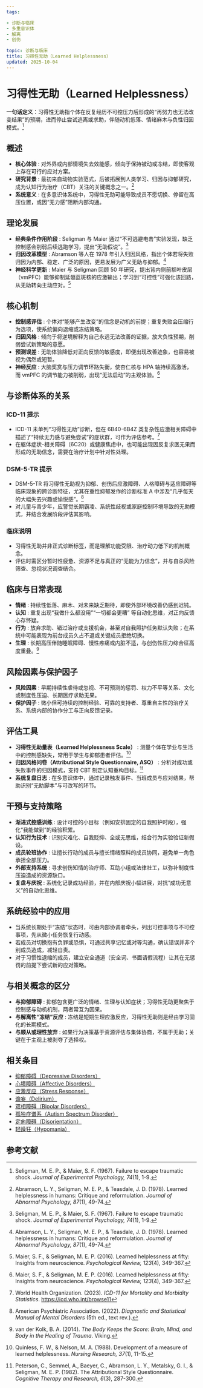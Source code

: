 ```yaml
---
tags:

- 诊断与临床
- 多重意识体
- 解离
- 创伤

topic: 诊断与临床
title: 习得性无助（Learned Helplessness）
updated: 2025-10-04
---
```


# 习得性无助（Learned Helplessness）

**一句话定义**：习得性无助指个体在反复经历不可控压力后形成的“再努力也无法改变结果”的预期，进而停止尝试逃离或求助，伴随动机低落、情绪麻木与负性归因模式。[^seligman1967]

## 概述

- **核心体验** : 对外界或内部情境失去效能感，倾向于保持被动或冻结，即使客观上存在可行的应对方案。
- **研究背景** : 最初来自动物实验范式，后被拓展到人类学习、归因与抑郁研究，成为认知行为治疗（CBT）关注的关键概念之一。[^abramson1978]
- **系统意义** : 在多意识体系统中，习得性无助可能导致成员不愿切换、停留在高压位置，或因“无力感”阻断内部沟通。

## 理论发展

- **经典条件作用阶段** : Seligman 与 Maier 通过“不可逃避电击”实验发现，缺乏控制感会削弱后续逃跑学习，提出“无助假说”。[^seligman1967]
- **归因改革模型** : Abramson 等人在 1978 年引入归因风格，指出个体若将失败归因为内部、稳定、广泛的原因，更易发展为广义无助与抑郁。[^abramson1978]
- **神经科学更新** : Maier 与 Seligman 回顾 50 年研究，提出背内侧前额叶皮层（vmPFC）能够抑制延髓蓝斑核的应激输出；学习到“可控性”可强化该回路，从无助转向主动应对。[^maier2016]

## 核心机制

- **控制感评估** : 个体对“能够产生改变”的信念是动机的前提；重复失败会压缩行为选项，使系统偏向退缩或冻结策略。
- **归因风格** : 倾向于将逆境解释为自己永远无法改善的证据，放大负性预期，削弱尝试新策略的意愿。
- **预测误差** : 无助体验降低对正向反馈的敏感度，即便出现改善迹象，也容易被视为偶然或短暂。
- **神经反应** : 大脑奖赏与压力调节环路失衡，使杏仁核与 HPA 轴持续高激活，而 vmPFC 的调节能力被削弱，出现“无法启动”的主观体验。[^maier2016]

## 与诊断体系的关系

### ICD-11 提示

- ICD-11 未单列“习得性无助”诊断，但在 6B40-6B4Z 类复杂性应激相关障碍中描述了“持续无力感与避免尝试”的症状群，可作为评估参考。[^who2023]
- 在躯体症状-相关障碍（6C20）或健康焦虑中，也可能出现因反复求医无果而形成的无助信念，需要在治疗计划中针对性处理。

### DSM-5-TR 提示

- DSM-5-TR 将习得性无助视为抑郁、创伤后应激障碍、人格障碍与适应障碍等临床现象的跨诊断特征，尤其在重性抑郁发作的诊断标准 A 中涉及“几乎每天的大幅失去兴趣或愉悦感”。[^apa2022]
- 对儿童与青少年，应警觉长期霸凌、系统性歧视或家庭控制环境导致的无助模式，并结合发展阶段评估其影响。

### 临床说明

- 习得性无助并非正式诊断标签，而是理解功能受限、治疗动力低下的机制概念。
- 评估时需区分暂时性疲惫、资源不足与真正的“无能为力信念”，并与自杀风险筛查、忽视状况调查结合。

## 临床与日常表现

- **情绪** : 持续性低落、麻木、对未来缺乏期待，即使外部环境改善仍感到迟钝。
- **认知** : 重复出现“我做什么都没用”“一切都会更糟” 等自动化思维，对正向反馈心存怀疑。
- **行为** : 放弃求助、错过治疗或支援机会，甚至对自我照护任务默认失败；在系统中可能表现为前台成员久占不退或关键成员拒绝切换。
- **生理** : 长期高压伴随睡眠障碍、慢性疼痛或内脏不适，与创伤性压力综合征高度重叠。[^van2014]

## 风险因素与保护因子

- **风险因素** : 早期持续性虐待或忽视、不可预测的惩罚、权力不平等关系、文化或制度性压迫、长期医疗求助无果。
- **保护因子** : 微小但可持续的控制经验、可靠的支持者、尊重自主性的治疗关系、系统内部的协作分工与正向反馈记录。

## 评估工具

- **习得性无助量表（Learned Helplessness Scale）** : 测量个体在学业与生活中的控制感缺失，常用于学生与抑郁患者评估。[^quinless1988]
- **归因风格问卷（Attributional Style Questionnaire, ASQ）** : 分析对成功或失败事件的归因模式，支持 CBT 制定认知重构目标。[^peterson1982]
- **系统复盘日志** : 在多意识体中，通过记录触发事件、当班成员与应对结果，帮助识别“无助脚本”与可改写的环节。

## 干预与支持策略

- **渐进式控感训练** : 设计可控的小目标（例如安排固定的自我照护时段），强化“我能做到”的经验积累。
- **认知行为技术** : 识别灾难化、自我贬抑、全或无思维，结合行为实验验证新假设。
- **成员轮班协作** : 让擅长行动的成员与擅长情绪照料的成员协同，避免单一角色承担全部压力。
- **外部支持系统** : 寻求创伤知情的治疗师、互助小组或法律社工，以弥补制度性压迫造成的资源缺口。
- **复盘与庆祝** : 系统化记录成功经验，并在内部庆祝小幅进展，对抗“成功无意义”的自动化思维。

## 系统经验中的应用

- 当系统长期处于“冻结”状态时，可由内部协调者牵头，列出可控事项与不可控事项，先从微小任务恢复行动感。
- 若成员对切换抱有负罪或恐惧，可通过共享记忆或对等沟通，确认错误并非个别成员造成，减轻自责。
- 对于习惯性退缩的成员，建立安全通道（安全词、书面请假流程）让其在无惩罚的前提下尝试新的应对策略。

## 与相关概念的区分

- **与抑郁障碍** : 抑郁包含更广泛的情绪、生理与认知症状；习得性无助更聚焦于控制感与动机机制，两者常互为因果。
- **与解离性“冻结”反应** : 冻结是短期生理应激反应，习得性无助则是经由学习固化的长期模式。
- **与顺从或理性放弃** : 如果行为决策基于资源评估与集体协商，不属于无助；关键在于主观上被剥夺了选择权。

## 相关条目

- [抑郁障碍（Depressive Disorders）](Depressive-Disorders.md)
- [心境障碍（Affective Disorders）](Affective-Disorders.md)
- [应激反应（Stress Response）](Stress-Response.md)
- [谵妄（Delirium）](Delirium.md)
- [双相障碍（Bipolar Disorders）](Bipolar-Disorders.md)
- [孤独症谱系（Autism Spectrum Disorder）](Autism-Spectrum-Disorder.md)
- [定向障碍（Disorientation）](Disorientation.md)
- [轻躁狂（Hypomania）](Hypomania.md)

## 参考文献

[^seligman1967]: Seligman, M. E. P., & Maier, S. F. (1967). Failure to escape traumatic shock. _Journal of Experimental Psychology, 74_(1), 1-9.
[^abramson1978]: Abramson, L. Y., Seligman, M. E. P., & Teasdale, J. D. (1978). Learned helplessness in humans: Critique and reformulation. _Journal of Abnormal Psychology, 87_(1), 49-74.
[^maier2016]: Maier, S. F., & Seligman, M. E. P. (2016). Learned helplessness at fifty: Insights from neuroscience. _Psychological Review, 123_(4), 349-367.
[^who2023]: World Health Organization. (2023). _ICD-11 for Mortality and Morbidity Statistics_. <https://icd.who.int/browse11>
[^apa2022]: American Psychiatric Association. (2022). _Diagnostic and Statistical Manual of Mental Disorders_ (5th ed., text rev.).
[^van2014]: van der Kolk, B. A. (2014). _The Body Keeps the Score: Brain, Mind, and Body in the Healing of Trauma_. Viking.
[^quinless1988]: Quinless, F. W., & Nelson, M. A. (1988). Development of a measure of learned helplessness. _Nursing Research, 37_(1), 11-15.
[^peterson1982]: Peterson, C., Semmel, A., Baeyer, C., Abramson, L. Y., Metalsky, G. I., & Seligman, M. E. P. (1982). The Attributional Style Questionnaire. _Cognitive Therapy and Research, 6_(3), 287-300.

